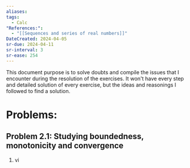 ```yaml
---
aliases: 
tags:
  - Calc
"References:":
  - "[[Sequences and series of real numbers]]"
DateCreated: 2024-04-05
sr-due: 2024-04-11
sr-interval: 3
sr-ease: 254
---
```

This document purpose is to solve doubts and compile the issues that I encounter during the resolution of the exercises. It won't have every step and detailed solution of every exercise, but the ideas and reasonings I followed to find a solution. 
# Problems: 
## Problem 2.1: Studying boundedness, monotonicity and convergence
1. vi

